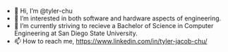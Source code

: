 - 👋 Hi, I’m @tyler-chu
- 👀 I’m interested in both software and hardware aspects of engineering.
- 🌱 I’m currently striving to recieve a Bachelor of Science in Computer Engineering at San Diego State University.
- 📫 How to reach me, https://www.linkedin.com/in/tyler-jacob-chu/

<!---
tyler-chu/tyler-chu is a ✨ special ✨ repository because its `README.md` (this file) appears on your GitHub profile.
You can click the Preview link to take a look at your changes.
--->
